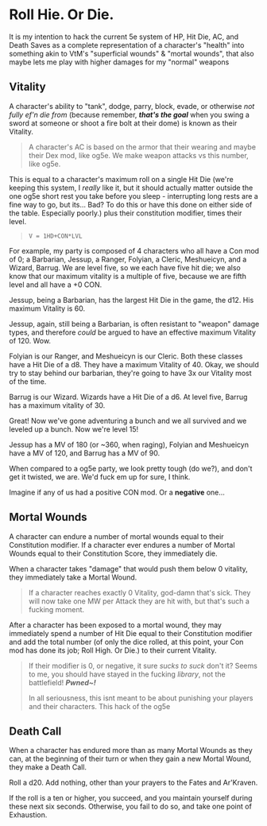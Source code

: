 # Roll Hie. Or Die.
It is my intention to hack the current 5e system of HP, Hit Die, AC, and Death Saves as a complete representation of a character's "health" into something akin to VtM's "superficial wounds" & "mortal wounds", that also maybe lets me play with higher damages for my "normal" weapons

## Vitality
A character's ability to "tank", dodge, parry, block, evade, or otherwise *not fully ef'n die from* (because remember, ***that's the goal*** when you swing a sword at someone or shoot a fire bolt at their dome) is known as their Vitality. 

> A character's AC is based on the armor that their wearing and maybe their Dex mod, like og5e. We make weapon attacks vs this number, like og5e.

This is equal to a character's maximum roll on a single Hit Die (we're keeping this system, I *really* like it, but it should actually matter outside the one og5e short rest you take before you sleep - interrupting long rests are a fine way to go, but its... Bad? To do this or have this done on either side of the table. Especially poorly.) plus their constitution modifier, times their level.

> ``V = 1HD+CON*LVL``

For example, my party is composed of 4 characters who all have a Con mod of 0; a Barbarian, Jessup, a Ranger, Folyian, a Cleric, Meshueicyn, and a Wizard, Barrug. We are level five, so we each have five hit die; we also know that our maximum vitality is a multiple of five, because we are fifth level and all have a +0 CON.

Jessup, being a Barbarian, has the largest Hit Die in the game, the d12. His maximum Vitality is 60. 

Jessup, again, still being a Barbarian, is often resistant to "weapon" damage types, and therefore *could* be argued to have an effective maximum Vitality of 120. Wow.

Folyian is our Ranger, and Meshueicyn is our Cleric. Both these classes have a Hit Die of a d8. They have a maximum Vitality of 40. Okay, we should try to stay behind our barbarian, they're going to have 3x our Vitality most of the time.

Barrug is our Wizard. Wizards have a Hit Die of a d6. At level five, Barrug has a maximum vitality of 30. 

Great! Now we've gone adventuring a bunch and we all survived and we leveled up a bunch. Now we're level 15!

Jessup has a MV of 180 (or ~360, when raging), Folyian and Meshueicyn have a MV of 120, and Barrug has a MV of 90.

When compared to a og5e party, we look pretty tough (do we?), and don't get it twisted, we are. We'd fuck em up for sure, I think.

Imagine if any of us had a positive CON mod.
Or a **negative** one...

## Mortal Wounds
A character can endure a number of mortal wounds equal to their Constitution modifier. If a character ever endures a number of Mortal Wounds equal to their Constitution Score, they immediately die.

When a character takes "damage" that would push them below 0 vitality, they immediately take a Mortal Wound. 

> If a character reaches exactly 0 Vitality, god-damn that's sick. They will now take one MW per Attack they are hit with, but that's such a fucking moment.

After a character has been exposed to a mortal wound, they may immediately spend a number of Hit Die equal to their Constitution modifier and add the total number (of only the dice rolled, at this point, your Con mod has done its job; Roll High. Or Die.) to their current Vitality.

> If their modifier is 0, or negative, it sure *sucks to suck* don't it? 
> Seems to me, you should have stayed in the fucking *library*, not the battlefield! 
> ***Pwned~!***
> 
> In all seriousness, this isnt meant to be about punishing your players and their characters.
> This hack of the og5e 

## Death Call
When a character has endured more than as many Mortal Wounds as they can, at the beginning of their turn or when they gain a new Mortal Wound, they make a Death Call. 

Roll a d20. Add nothing, other than your prayers to the Fates and Ar'Kraven. 

If the roll is a ten or higher, you succeed, and you maintain yourself during these next six seconds. Otherwise, you fail to do so, and take one point of Exhaustion.